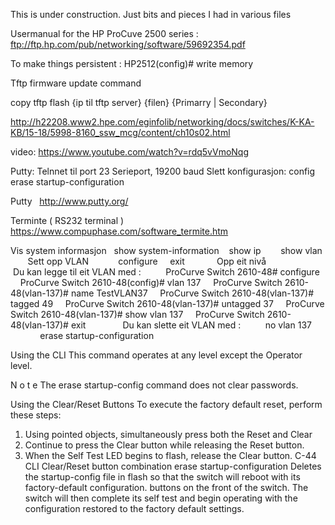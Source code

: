 This is under construction. Just bits and pieces I had in various files

Usermanual for the HP ProCuve 2500 series : ftp://ftp.hp.com/pub/networking/software/59692354.pdf


To make things persistent : HP2512(config)# write memory



Tftp firmware update command

copy tftp flash {ip til tftp server} {filen} {Primarry | Secondary}

http://h22208.www2.hpe.com/eginfolib/networking/docs/switches/K-KA-KB/15-18/5998-8160_ssw_mcg/content/ch10s02.html

video:
https://www.youtube.com/watch?v=rdq5vVmoNqg





Putty:
Telnnet til port 23
Serieport, 19200 baud
Slett konfigurasjon:
   config
   erase startup-configuration





Putty
  http://www.putty.org/

Terminte ( RS232 terminal )
  https://www.compuphase.com/software_termite.htm
 




Vis system informasjon
  show system-information
   show ip
   
   show vlan
    
 
Sett opp VLAN   
    
    configure
    exit             Opp eit nivå
    
    
    
    Du kan legge til eit VLAN med :
    
    ProCurve Switch 2610-48# configure
    ProCurve Switch 2610-48(config)# vlan 137
    ProCurve Switch 2610-48(vlan-137)# name TestVLAN37
    ProCurve Switch 2610-48(vlan-137)# tagged 49
    ProCurve Switch 2610-48(vlan-137)# untagged 37
    ProCurve Switch 2610-48(vlan-137)# show vlan 137
    ProCurve Switch 2610-48(vlan-137)# exit
    
    
    Du kan slette eit VLAN med :
    
    no vlan 137
    
    
    
 
erase startup-configuration
 

Using the CLI
This command operates at any level except the Operator level.

N o t e
The erase startup-config command does not clear passwords.

Using the Clear/Reset Buttons
To execute the factory default reset, perform these steps:
1. Using pointed objects, simultaneously press both the Reset and Clear
2. Continue to press the Clear button while releasing the Reset button.
3. When the Self Test LED begins to flash, release the Clear button.
C-44
CLI
Clear/Reset button combination
erase startup-configuration
Deletes the startup-config file in flash so that the switch will
reboot with its factory-default configuration.
buttons on the front of the switch.
The switch will then complete its self test and begin operating with the
configuration restored to the factory default settings.

